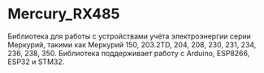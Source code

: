 # Mercury_RX485
Библиотека для работы с устройствами учёта электроэнергии серии Меркурий, такими как Меркурий 150, 203.2TD, 204, 208, 230, 231, 234, 236, 238, 350. Библиотека поддерживает работу с Arduino, ESP8266, ESP32 и STM32.
